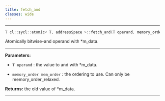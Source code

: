 ```yaml
---
title: fetch_and
classes: wide
---
```



---

```cpp
T cl::sycl::atomic< T, addressSpace >::fetch_and(T operand, memory_order mem_order=memory_order::relaxed)
```


Atomically bitwise-and operand with *m_data. 


---
**Parameters:**

 - `T operand`
: the value to and with *m_data. 

 - `memory_order mem_order`
: the ordering to use. Can only be memory_order_relaxed. 

**Returns:** the old value of *m_data. 

---
